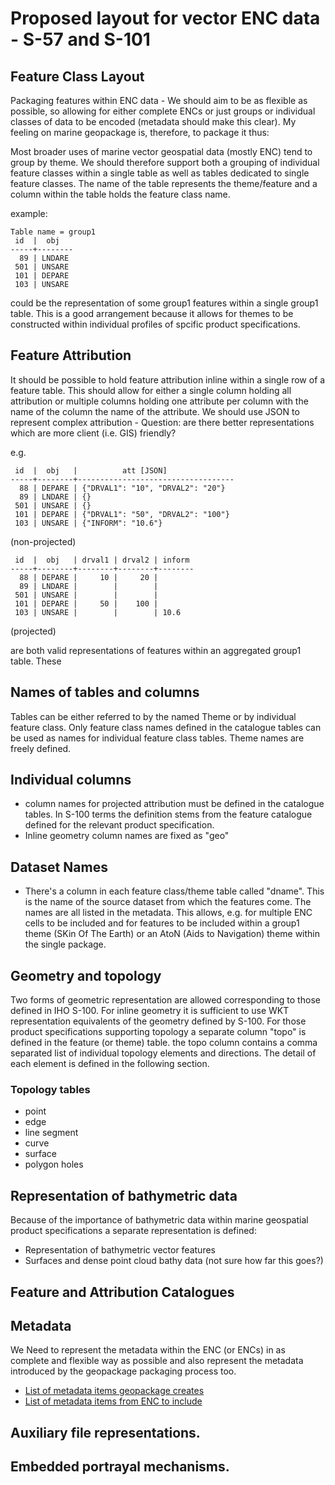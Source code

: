 # Proposed layout for vector ENC data - S-57 and S-101
## Feature Class Layout
Packaging features within ENC data - We should aim to be as flexible as possible, so allowing for either complete ENCs or just groups or individual classes of data to be encoded (metadata should make this clear). My feeling on marine geopackage is, therefore, to package it thus:

Most broader uses of marine vector geospatial data (mostly ENC) tend to group by theme. We should therefore support both a grouping of individual feature classes within a single table as well as tables dedicated to single feature classes. The name of the table represents the theme/feature and a column within the table holds the feature class name.

example:
```
Table name = group1
 id  |  obj
-----+--------
  89 | LNDARE
 501 | UNSARE
 101 | DEPARE
 103 | UNSARE
```
could be the representation of some group1 features within a single group1 table. This is a good arrangement because it allows for themes to be constructed within individual profiles of spcific product specifications.

## Feature Attribution
It should be possible to hold feature attribution inline within a single row of a feature table. This should allow for either a single column holding all attribution or multiple columns holding one attribute per column with the name of the column the name of the attribute. We should use JSON to represent complex attribution - Question: are there better  representations which are more client (i.e. GIS) friendly?

e.g.
```
 id  |  obj   |          att [JSON]
-----+--------+-----------------------------------
  88 | DEPARE | {"DRVAL1": "10", "DRVAL2": "20"}
  89 | LNDARE | {}
 501 | UNSARE | {}
 101 | DEPARE | {"DRVAL1": "50", "DRVAL2": "100"}
 103 | UNSARE | {"INFORM": "10.6"}
```
(non-projected)

```
 id  |  obj   | drval1 | drval2 | inform
-----+--------+--------+--------+--------
  88 | DEPARE |     10 |     20 |
  89 | LNDARE |        |        |
 501 | UNSARE |        |        |
 101 | DEPARE |     50 |    100 |
 103 | UNSARE |        |        | 10.6
```
(projected)

are both valid representations of features within an aggregated group1 table. These 

## Names of tables and columns
Tables can be either referred to by the named Theme or by individual feature class. Only feature class names defined in the catalogue tables can be used as names for individual feature class tables. Theme names are freely defined.

## Individual columns 

* column names for projected attribution must be defined in the catalogue tables. In S-100 terms the definition stems from the feature catalogue defined for the relevant product specification.
* Inline geometry column names are fixed as "geo"

## Dataset Names
* There's a column in each feature class/theme table called "dname". This is the name of the source dataset from which the features come. The names are all listed in the metadata. This allows, e.g. for multiple ENC cells to be included and for features to be included within a group1 theme (SKin Of The Earth) or an AtoN (Aids to Navigation) theme within the single package.

## Geometry and topology
Two forms of geometric representation are allowed corresponding to those defined in IHO S-100. For inline geometry it is sufficient to use WKT representation equivalents of the geometry defined by S-100. For those product specifications supporting topology a separate column "topo" is defined in the feature (or theme) table. the topo column contains a comma separated list of individual topology elements and directions. The detail of each element is defined in the following section.

### Topology tables
* point
* edge
* line segment
* curve
* surface
* polygon holes

## Representation of bathymetric data
Because of the importance of bathymetric data within marine geospatial product specifications a separate representation is defined:
* Representation of bathymetric vector features
* Surfaces and dense point cloud bathy data (not sure how far this goes?)

## Feature and Attribution Catalogues

## Metadata
We Need to represent the metadata within the ENC (or ENCs) in as complete and flexible way as possible and also represent the metadata introduced by the geopackage packaging process too. 

* [List of metadata items geopackage creates](metadata_gpkg.md)
* [List of metadata items from ENC to include](metadata_enc.md)


## Auxiliary file representations.

## Embedded portrayal mechanisms.

